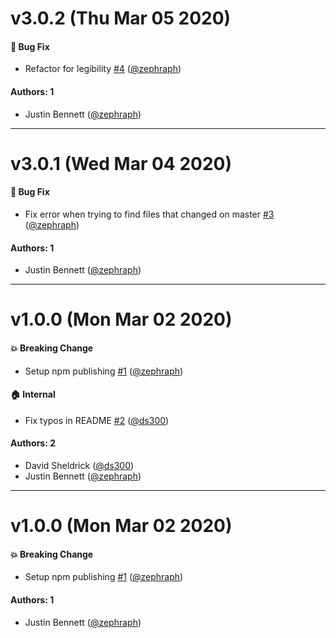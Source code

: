 # v3.0.2 (Thu Mar 05 2020)

#### 🐛  Bug Fix

- Refactor for legibility [#4](https://github.com/artsy/lint-changed/pull/4) ([@zephraph](https://github.com/zephraph))

#### Authors: 1

- Justin Bennett ([@zephraph](https://github.com/zephraph))

---

# v3.0.1 (Wed Mar 04 2020)

#### 🐛  Bug Fix

- Fix error when trying to find files that changed on master [#3](https://github.com/artsy/lint-changed/pull/3) ([@zephraph](https://github.com/zephraph))

#### Authors: 1

- Justin Bennett ([@zephraph](https://github.com/zephraph))

---

# v1.0.0 (Mon Mar 02 2020)

#### 💥  Breaking Change

- Setup npm publishing [#1](https://github.com/artsy/lint-changed/pull/1) ([@zephraph](https://github.com/zephraph))

#### 🏠  Internal

- Fix typos in README [#2](https://github.com/artsy/lint-changed/pull/2) ([@ds300](https://github.com/ds300))

#### Authors: 2

- David Sheldrick ([@ds300](https://github.com/ds300))
- Justin Bennett ([@zephraph](https://github.com/zephraph))

---

# v1.0.0 (Mon Mar 02 2020)

#### 💥  Breaking Change

- Setup npm publishing [#1](https://github.com/artsy/lint-changed/pull/1) ([@zephraph](https://github.com/zephraph))

#### Authors: 1

- Justin Bennett ([@zephraph](https://github.com/zephraph))